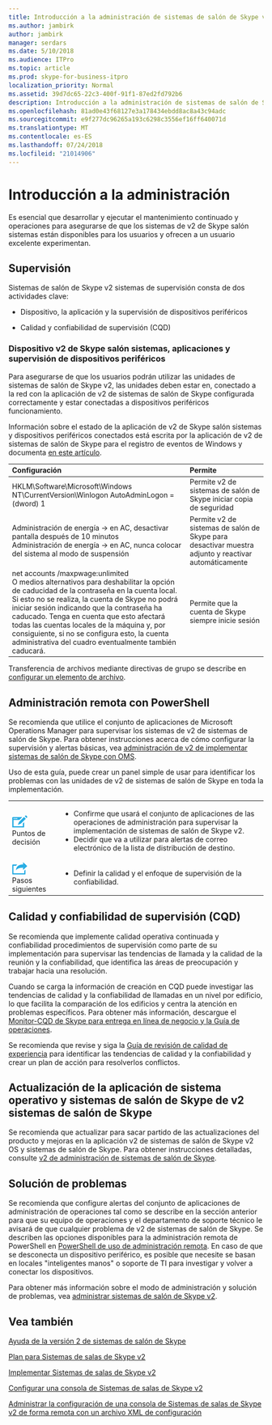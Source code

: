 ```yaml
---
title: Introducción a la administración de sistemas de salón de Skype v2
ms.author: jambirk
author: jambirk
manager: serdars
ms.date: 5/10/2018
ms.audience: ITPro
ms.topic: article
ms.prod: skype-for-business-itpro
localization_priority: Normal
ms.assetid: 39d7dc65-22c3-400f-91f1-87ed2fd792b6
description: Introducción a la administración de sistemas de salón de Skype v2.
ms.openlocfilehash: 81ad0e43f68127e3a178434ebdd8ac8a43c94adc
ms.sourcegitcommit: e9f277dc96265a193c6298c3556ef16ff640071d
ms.translationtype: MT
ms.contentlocale: es-ES
ms.lasthandoff: 07/24/2018
ms.locfileid: "21014906"
---
```

# <a name="management-overview"></a>Introducción a la administración 

Es esencial que desarrollar y ejecutar el mantenimiento continuado y operaciones para asegurarse de que los sistemas de v2 de Skype salón sistemas están disponibles para los usuarios y ofrecen a un usuario excelente experimentan. 

## <a name="monitoring"></a>Supervisión 

Sistemas de salón de Skype v2 sistemas de supervisión consta de dos actividades clave:

-  Dispositivo, la aplicación y la supervisión de dispositivos periféricos

-  Calidad y confiabilidad de supervisión (CQD)

### <a name="skype-room-systems-v2-device-application-and-peripheral-device-monitoring"></a>Dispositivo v2 de Skype salón sistemas, aplicaciones y supervisión de dispositivos periféricos

Para asegurarse de que los usuarios podrán utilizar las unidades de sistemas de salón de Skype v2, las unidades deben estar en, conectado a la red con la aplicación de v2 de sistemas de salón de Skype configurada correctamente y estar conectadas a dispositivos periféricos funcionamiento. 


Información sobre el estado de la aplicación de v2 de Skype salón sistemas y dispositivos periféricos conectados está escrita por la aplicación de v2 de sistemas de salón de Skype para el registro de eventos de Windows y documenta [en este artículo](oms.md#understand-the-log-entries). 

|**Configuración**|**Permite**|
|:-----|:-----|
|HKLM\Software\Microsoft\Windows NT\CurrentVersion\Winlogon AutoAdminLogon = (dword) 1  <br/> |Permite v2 de sistemas de salón de Skype iniciar copia de seguridad  <br/> |
|Administración de energía -\> en AC, desactivar pantalla después de 10 minutos  <br/> Administración de energía -\> en AC, nunca colocar del sistema al modo de suspensión  <br/> |Permite v2 de sistemas de salón de Skype para desactivar muestra adjunto y reactivar automáticamente  <br/> |
|net accounts /maxpwage:unlimited  <br/> O medios alternativos para deshabilitar la opción de caducidad de la contraseña en la cuenta local. Si esto no se realiza, la cuenta de Skype no podrá iniciar sesión indicando que la contraseña ha caducado. Tenga en cuenta que esto afectará todas las cuentas locales de la máquina y, por consiguiente, si no se configura esto, la cuenta administrativa del cuadro eventualmente también caducará.   <br/> |Permite que la cuenta de Skype siempre inicie sesión  <br/> |
   
Transferencia de archivos mediante directivas de grupo se describe en [configurar un elemento de archivo](https://technet.microsoft.com/en-us/library/cc772536%28v=ws.11%29.aspx).
  
## <a name="remote-management-using-powershell"></a>Administración remota con PowerShell
<a name="RemotePS"> </a>


Se recomienda que utilice el conjunto de aplicaciones de Microsoft Operations Manager para supervisar los sistemas de v2 de sistemas de salón de Skype. Para obtener instrucciones acerca de cómo configurar la supervisión y alertas básicas, vea [administración de v2 de implementar sistemas de salón de Skype con OMS](../../deploy/deploy-clients/with-oms.md). 

Uso de esta guía, puede crear un panel simple de usar para identificar los problemas con las unidades de v2 de sistemas de salón de Skype en toda la implementación. 

|    |     |
|-----------|------------|
|![](../../media/audio_conferencing_image7.png) <br/>Puntos de decisión|<ul><li>Confirme que usará el conjunto de aplicaciones de las operaciones de administración para supervisar la implementación de sistemas de salón de Skype v2.</li><li>Decidir que va a utilizar para alertas de correo electrónico de la lista de distribución de destino.</li></ul>|
|![](../../media/audio_conferencing_image9.png)<br/>Pasos siguientes|<ul><li>Definir la calidad y el enfoque de supervisión de la confiabilidad.</li></ul>|

## <a name="quality-and-reliability-monitoring-cqd"></a>Calidad y confiabilidad de supervisión (CQD)

Se recomienda que implemente calidad operativa continuada y confiabilidad procedimientos de supervisión como parte de su implementación para supervisar las tendencias de llamada y la calidad de la reunión y la confiabilidad, que identifica las áreas de preocupación y trabajar hacia una resolución. 

Cuando se carga la información de creación en CQD puede investigar las tendencias de calidad y la confiabilidad de llamadas en un nivel por edificio, lo que facilita la comparación de los edificios y centra la atención en problemas específicos. Para obtener más información, descargue el [Monitor-CQD de Skype para entrega en línea de negocio y la Guía de operaciones](https://myadvisor.fasttrack.microsoft.com/CloudVoice/Downloads?SelectedIDs=6_2_0_15). 

Se recomienda que revise y siga la [Guía de revisión de calidad de experiencia](https://aka.ms/qerguide) para identificar las tendencias de calidad y la confiabilidad y crear un plan de acción para resolverlos conflictos. 

## <a name="updating-the-skype-room-systems-v2-os-and-skype-room-systems-application"></a>Actualización de la aplicación de sistema operativo y sistemas de salón de Skype de v2 sistemas de salón de Skype 

Se recomienda que actualizar para sacar partido de las actualizaciones del producto y mejoras en la aplicación v2 de sistemas de salón de Skype v2 OS y sistemas de salón de Skype. Para obtener instrucciones detalladas, consulte [v2 de administración de sistemas de salón de Skype](room-systems-v2-operations.md#software-updates). 

## <a name="troubleshooting"></a>Solución de problemas

Se recomienda que configure alertas del conjunto de aplicaciones de administración de operaciones tal como se describe en la sección anterior para que su equipo de operaciones y el departamento de soporte técnico le avisará de que cualquier problema de v2 de sistemas de salón de Skype. Se describen las opciones disponibles para la administración remota de PowerShell en [PowerShell de uso de administración remota](room-systems-v2-operations.md#remote-management-using-powershell). En caso de que se desconecta un dispositivo periférico, es posible que necesite se basan en locales "inteligentes manos" o soporte de TI para investigar y volver a conectar los dispositivos. 

Para obtener más información sobre el modo de administración y solución de problemas, vea [administrar sistemas de salón de Skype v2](room-systems-v2-operations.md#admin-mode-and-device-management). 

## <a name="see-also"></a>Vea también

[Ayuda de la versión 2 de sistemas de salón de Skype](https://support.office.com/en-us/article/Skype-Room-Systems-version-2-help-e667f40e-5aab-40c1-bd68-611fe0002ba2)

[Plan para Sistemas de salas de Skype v2](../../plan-your-deployment/clients-and-devices/skype-room-systems-v2-0.md)

[Implementar Sistemas de salas de Skype v2](../../deploy/deploy-clients/room-systems-v2.md)

[Configurar una consola de Sistemas de salas de Skype v2](../../deploy/deploy-clients/console.md)

[Administrar la configuración de una consola de Sistemas de salas de Skype v2 de forma remota con un archivo XML de configuración](xml-config-file.md)

